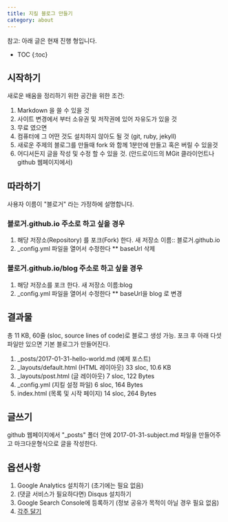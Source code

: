 ```yaml
---
title: 지킬 블로그 만들기
category: about
---
```


참고: 아래 글은 현재 진행 형입니다. 

* TOC
{:toc}

시작하기
------
새로운 배움을 정리하기 위한 공간을 위한 조건:
1. Markdown 을 쓸 수 있을 것 
2. 사이트 변경에서 부터 소유권 및 저작권에 있어 자유도가 있을 것
3. 무료 였으면
4. 컴퓨터에 그 어떤 것도 설치하지 않아도 될 것 (git, ruby, jekyll)
5. 새로운 주제의 블로그를 만들때 fork 와 함께 1분만에 만들고 혹은 버릴 수 있을것
6. 어디서든지 글을 작성 및 수정 할 수 있을 것. (안드로이드의 MGit 클라이언트나 github 웹페이지에서)

따라하기
------
사용자 이름이 "블로거" 라는 가정하에 설명합니다. 

### 블로거.github.io 주소로 하고 싶을 경우
1. 해당 저장소(Repository) 를 포크(Fork) 한다. 새 저장소 이름:: 블로거.github.io
2. _config.yml 파일을 열어서 수정한다
** baseUrl 삭제

### 블로거.github.io/blog 주소로 하고 싶을 경우
1. 해당 저장소를 포크 한다. 새 저장소 이름:blog
2. _config.yml 파일을 열어서 수정한다
** baseUrl을 blog 로 변경


결과물
------
총 11 KB, 60줄 (sloc, source lines of code)로 블로그 생성 가능. 포크 후 아래 다섯 파일만 있으면 기본 블로그가 만들어진다. 
1. _posts/2017-01-31-hello-world.md (예제 포스트)
2. _layouts/default.html (HTML 레이아웃) 33 sloc,  10.6 KB
3. _layouts/post.html (글 레이아웃) 7 sloc,  122 Bytes
4. _config.yml (지킬 설정 파일) 6 sloc, 164 Bytes
5. index.html (목록 및 시작 페이지) 14 sloc, 264 Bytes

글쓰기
------
github 웹페이지에서 "_posts" 폴더 안에 2017-01-31-subject.md 파일을 만들어주고 마크다운형식으로 글을 작성한다.

옵션사항
------
1. Google Analytics 설치하기 (초기에는 필요 없음)
1. (댓글 서비스가 필요하다면) Disqus 설치하기 
1. Google Search Console에 등록하기 (정보 공유가 목적이 아닐 경우 필요 없음)
1. [각주 달기](http://sherifsoliman.com/2014/11/07/Bigfoot-in-Jekyll/)
